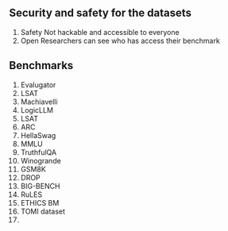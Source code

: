 
## Security and safety for the datasets

1. Safety
    Not hackable and accessible to everyone
2. Open
    Researchers can see who has access their benchmark





## Benchmarks

1. Evalugator
2. LSAT
3. Machiavelli
4. LogicLLM
5. LSAT
6. ARC
7. HellaSwag
8. MMLU
9. TruthfulQA
10. Winogrande
11. GSM8K
12. DROP
13. BIG-BENCH
14. RuLES
15. ETHICS BM
16. TOMI dataset
17. 
